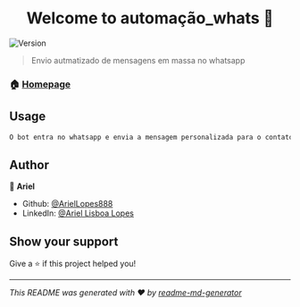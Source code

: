 <h1 align="center">Welcome to automação_whats 👋</h1>
<p>
  <img alt="Version" src="https://img.shields.io/badge/version-1-blue.svg?cacheSeconds=2592000" />
</p>

> Envio autmatizado de mensagens em massa no whatsapp

### 🏠 [Homepage]( )

## Usage

```sh
O bot entra no whatsapp e envia a mensagem personalizada para o contato, após fazer  a leitura das informações, (Nome, Número e Mensagem) na planilha excel.
```

## Author

👤 **Ariel**

* Github: [@ArielLopes888](https://github.com/ArielLopes888)
* LinkedIn: [@Ariel Lisboa Lopes](https://linkedin.com/in/ariel-lisboa-lopes-6ba7a7168)

## Show your support

Give a ⭐️ if this project helped you!

***
_This README was generated with ❤️ by [readme-md-generator](https://github.com/kefranabg/readme-md-generator)_
